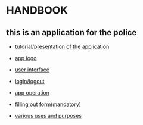 # HANDBOOK
## this is an application for the police
* [tutorial/presentation of the application](https://github.com/galessandroni/Automezzi/blob/main/doc/handbook/tutorial%20of%20the%20application.md#tutorial7
)

* [app logo](https://github.com/galessandroni/Automezzi/blob/main/doc/handbook/app%20logo.md)

* [user interface](https://github.com/galessandroni/Automezzi/blob/main/doc/handbook/user%20interface.md) 

* [login/logout](https://github.com/galessandroni/Automezzi/blob/main/doc/handbook/login,logout.md)

* [app operation](https://github.com/galessandroni/Automezzi/blob/main/doc/handbook/app%20operation.md) 

* [filling out form(mandatory)](https://github.com/galessandroni/Automezzi/blob/main/doc/handbook/filling%20out%20form(mandatory).md)

* [various uses and purposes](https://github.com/galessandroni/Automezzi/blob/main/doc/handbook/various%20uses%20and%20purposes.md) 
